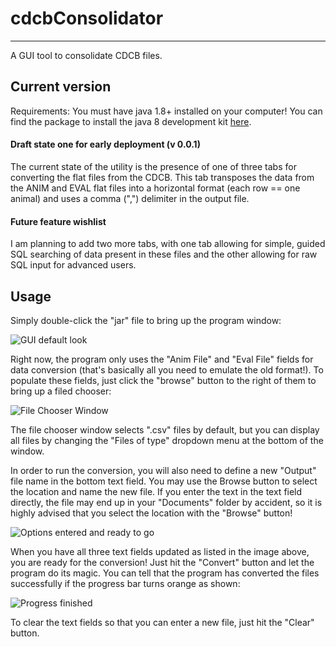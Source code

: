 # cdcbConsolidator
---
A GUI tool to consolidate CDCB files. 

## Current version

Requirements: You must have java 1.8+ installed on your computer! You can find the package to install the java 8 development kit [here](https://www.oracle.com/technetwork/java/javase/downloads/jdk8-downloads-2133151.html).

#### Draft state one for early deployment (v 0.0.1)

The current state of the utility is the presence of one of three tabs for converting the flat files from the CDCB. This tab transposes the data from the ANIM and EVAL flat files into a horizontal format (each row == one animal) and uses a comma (",") delimiter in the output file. 

#### Future feature wishlist

I am planning to add two more tabs, with one tab allowing for simple, guided SQL searching of data present in these files and the other allowing for raw SQL input for advanced users. 

## Usage

Simply double-click the "jar" file to bring up the program window:

![GUI default look](https://github.com/njdbickhart/cdcbConsolidator/tree/master/images/DefaultGui.PNG)

Right now, the program only uses the "Anim File" and "Eval File" fields for data conversion (that's basically all you need to emulate the old format!). To populate these fields, just click the "browse" button to the right of them to bring up a filed chooser:

![File Chooser Window](https://github.com/njdbickhart/cdcbConsolidator/tree/master/images/file_chooser.PNG)

The file chooser window selects ".csv" files by default, but you can display all files by changing the "Files of type" dropdown menu at the bottom of the window.

In order to run the conversion, you will also need to define a new "Output" file name in the bottom text field. You may use the Browse button to select the location and name the new file. If you enter the text in the text field directly, the file may end up in your "Documents" folder by accident, so it is highly advised that you select the location with the "Browse" button!

![Options entered and ready to go](https://github.com/njdbickhart/cdcbConsolidator/tree/master/images/Ready_to_go.PNG)

When you have all three text fields updated as listed in the image above, you are ready for the conversion! Just hit the "Convert" button and let the program do its magic. You can tell that the program has converted the files successfully if the progress bar turns orange as shown:

![Progress finished](https://github.com/njdbickhart/cdcbConsolidator/tree/master/images/Done.PNG)

To clear the text fields so that you can enter a new file, just hit the "Clear" button. 
